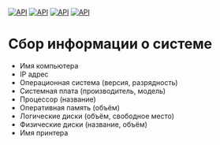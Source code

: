[![API](https://img.shields.io/badge/Windows-XP%20SP1%20x32-yellow.svg)](http://shields.io)
[![API](https://img.shields.io/badge/Windows-7%20Pro%20SP1%20x32-blue.svg)](http://shields.io)
[![API](https://img.shields.io/badge/Windows-7%20Pro%20SP1%20x64-blue.svg)](http://shields.io)
[![API](https://img.shields.io/badge/Windows-10%20Pro%20x64-lightgrey.svg)](http://shields.io)
# Сбор информации о системе
- Имя компьютера
- IP адрес
- Операционная система (версия, разрядность)
- Системная плата (производитель, модель)
- Процессор (название)
- Оперативная память (объём)
- Логические диски (объём, свободное место)
- Физические диски (название, объём)
- Имя принтера
